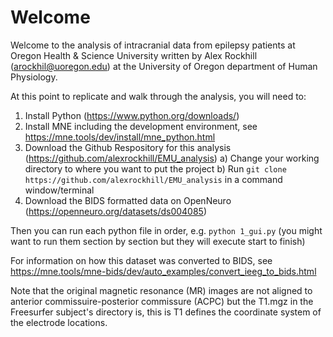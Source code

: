 # Welcome
Welcome to the analysis of intracranial data from epilepsy patients at Oregon Health & Science University written by Alex Rockhill (arockhil@uoregon.edu) at the University of Oregon department of Human Physiology. 

At this point to replicate and walk through the analysis, you will need to:
1) Install Python (https://www.python.org/downloads/)
2) Install MNE including the development environment, see https://mne.tools/dev/install/mne_python.html
3) Download the Github Respository for this analysis (https://github.com/alexrockhill/EMU_analysis)
   a) Change your working directory to where you want to put the project
   b) Run `git clone https://github.com/alexrockhill/EMU_analysis` in a command window/terminal
4) Download the BIDS formatted data on OpenNeuro (https://openneuro.org/datasets/ds004085)

Then you can run each python file in order, e.g. `python 1_gui.py` (you might want to run them section by section but they will execute start to finish)

For information on how this dataset was converted to BIDS, see https://mne.tools/mne-bids/dev/auto_examples/convert_ieeg_to_bids.html

Note that the original magnetic resonance (MR) images are not aligned to anterior commissuire-posterior commissure (ACPC) but the T1.mgz in the Freesurfer subject's directory is, this is T1 defines the coordinate system of the electrode locations.
